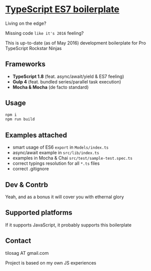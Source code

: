 [TypeScript ES7 boilerplate](https://github.com/episage/typescript-es7-boilerplate)
====================

Living on the edge?

Missing code `like it's 2016` feeling?

This is up-to-date (as of May 2016) development boilerplate for Pro TypeScript Rockstar Ninjas

Frameworks
---------------------

- **TypeScript 1.8** (feat. async/await/yield & ES7 feeling)
- **Gulp 4** (feat. bundled series/parallel task execution)
- **Mocha & Mocha** (de facto standard)

Usage
---------------------

```bash
npm i
npm run build
```

Examples attached
---------------------

- smart usage of ES6 `export` in `Models/index.ts`
- async/await example in `src/lib/index.ts`
- examples in Mocha & Chai `src/test/sample-test.spec.ts`
- correct typings resolution for all `*.ts` files
- correct .gitignore

Dev & Contrb
--------------------

Yeah, and as a bonus it will cover you with ethernal glory

Supported platforms
--------------------

If it supports JavaScript, it probably supports this boilerplate

Contact
--------------------

tilosag AT gmail.com

Project is based on my own JS experiences